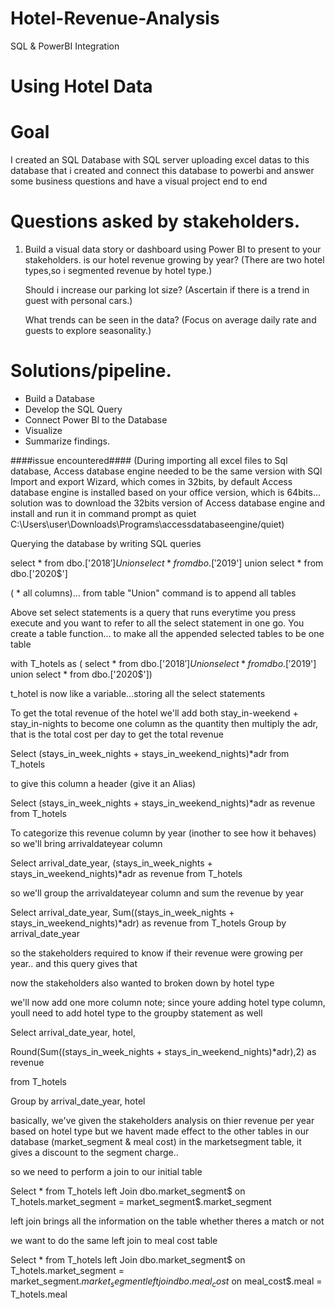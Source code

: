 # Hotel-Revenue-Analysis
 SQL &amp; PowerBI Integration

# Using Hotel Data

# Goal
	
I created an SQL Database with SQL server 
uploading excel datas to this database that i created 
and connect this database to powerbi and answer some business questions
and have a visual project end to end

# Questions asked by stakeholders.
1. Build a visual data story or dashboard using Power BI to present to your stakeholders.
	is our hotel revenue growing by year?
	(There are two hotel types,so i segmented revenue by hotel type.)

	Should i increase our parking lot size?
	(Ascertain if there is a trend in guest with personal cars.)

	What trends can be seen in the data?
	(Focus on average daily rate and guests to explore seasonality.)


# Solutions/pipeline.
- Build a Database
- Develop the SQL Query
- Connect Power BI to the Database
- Visualize
- Summarize findings.


####issue encountered#### 
(During importing all excel files to Sql database, Access database engine needed to be the same version with SQl 
Import and export Wizard, which comes in 32bits, by default Access database engine is installed based on your 
office version, which is 64bits... solution was to download the 32bits version of Access database engine and install 
and run it in command prompt as quiet C:\Users\user\Downloads\Programs\accessdatabaseengine/quiet)



Querying the database by writing SQL queries

select * from dbo.['2018$']
Union
select * from dbo.['2019$']
union
select * from dbo.['2020$']

( * all columns)... from table
"Union" command is to append all tables

Above set select statements is a query that runs everytime you press execute and you want to refer to all the select statement
in one go.
You create a table function... to make all the appended selected tables to be one table

with T_hotels as (
select * from dbo.['2018$']
Union
select * from dbo.['2019$']
union
select * from dbo.['2020$'])

t_hotel is now like a variable...storing all the select statements


To get the total revenue of the hotel
we'll add both stay_in-weekend + stay_in-nights to become one column as the quantity
then multiply the  adr, that is the total cost per day
to get the total revenue

Select (stays_in_week_nights + stays_in_weekend_nights)*adr from T_hotels

to give this column a header (give it an Alias) 

Select (stays_in_week_nights + stays_in_weekend_nights)*adr as revenue from T_hotels

To categorize this revenue column by year (inother to see how it behaves)
so we'll bring arrivaldateyear column
 	
Select arrival_date_year,
 (stays_in_week_nights + stays_in_weekend_nights)*adr as revenue 
from T_hotels


so we'll group the arrivaldateyear column and sum the revenue by year

Select arrival_date_year,
 Sum((stays_in_week_nights + stays_in_weekend_nights)*adr) as revenue 
from T_hotels
Group by arrival_date_year

so the stakeholders required to know if their revenue were growing per year.. and this query gives that

now the stakeholders also wanted to broken down by hotel type

we'll now add one more column
note; since youre adding hotel type column, youll need to add hotel type to the groupby statement as well

Select arrival_date_year, hotel,

 Round(Sum((stays_in_week_nights + stays_in_weekend_nights)*adr),2) as revenue 

from T_hotels

Group by arrival_date_year, hotel

basically, we've given the stakeholders analysis on thier revenue per year based on hotel type 
but we havent made effect to the other tables in our database (market_segment & meal cost)
in the marketsegment table, it gives a discount to the segment charge.. 

so we need to perform a join to our initial table

Select * from T_hotels
left Join dbo.market_segment$
on T_hotels.market_segment = market_segment$.market_segment

left join brings all the information on the table whether theres a match or not

we want to do the same left join to meal cost table

Select * from T_hotels
left Join dbo.market_segment$
on T_hotels.market_segment = market_segment$.market_segment
left join dbo.meal_cost$
on meal_cost$.meal = T_hotels.meal
